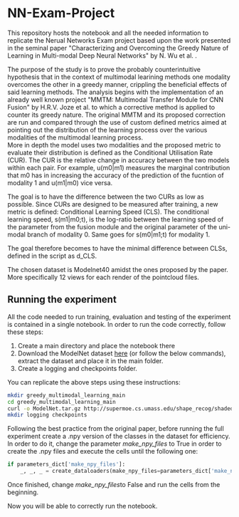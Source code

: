 
# NN-Exam-Project
<p>This repository hosts the notebook and all the needed information to replicate the Nerual Networks Exam project based upon the work presented in the seminal paper "Characterizing and Overcoming the Greedy Nature of Learning in Multi-modal Deep Neural Networks" by N. Wu et al. .<br>
  
The purpose of the study is to prove the probably counterintuitive hypothesis that in the context of multimodal learining methods one modality overcomes the other in a greedy manner, crippling the beneficial effects of said learning methods. The analysis begins with the implementation of an already well known project "MMTM: Multimodal Transfer Module for CNN Fusion" by H.R.V. Joze et al. to which a corrective method is applied to counter its greedy nature. The original MMTM and its proposed correction are run and compared through the use of custom defined metrics aimed at pointing out the distribution of the learning process over the various modalities of the multimodal learning process.<br>
More in depth the model uses two modalities and the proposed metric to evaluate their distribution is defined as the Conditional Utilisation Rate (CUR). The CUR is the relative change in accuracy between the two models within each pair. For example, u(m0|m1) measures the marginal contribution that m0 has in increasing the accuracy of the prediction of the fucntion of modality 1 and u(m1|m0) vice versa.<br>
  
The goal is to have the difference between the two CURs as low as possible. Since CURs are designed to be measured after training, a new metric is defined: Conditional Learning Speed (CLS). The conditional learning speed, s(m1|m0;t), is the log-ratio between the learning speed of the parameter from the fusion module and the original parameter of the uni-modal branch of modality 0. Same goes for s(m0|m1;t) for modality 1.<br>

The goal therefore becomes to have the minimal difference between CLSs, defined in the script as d_CLS.<br>

The chosen dataset is Modelnet40 amidst the ones proposed by the paper. More specifically 12 views for each render of the pointcloud files.
</p>

## Running the experiment

All the code needed to run training, evaluation and testing of the experiment is contained in a single notebook. In order to run the code correctly, follow these steps:

1. Create a main directory and place the notebook there
2. Download the ModelNet dataset [here](http://supermoe.cs.umass.edu/shape_recog/shaded_images.tar.gz) (or follow the below commands), extract the dataset and place it in the main folder.
3. Create a logging and checkpoints folder.

You can replicate the above steps using these instructions:

```bash
mkdir greedy_multimodal_learning_main
cd greedy_multimodal_learning_main
curl -o ModelNet.tar.gz http://supermoe.cs.umass.edu/shape_recog/shaded_images.tar.gz
mkdir logging checkpoints
```

Following the best practice from the original paper, before running the full experiment create a .npy version of the classes in the dataset for efficiency. In order to do it, change the parameter *make_npy_files* to True in order to create the .npy files and execute the cells until the following one:

```python
if parameters_dict['make_npy_files']:
    _, _, _ = create_dataloaders(make_npy_files=parameters_dict['make_npy_files'])
```

Once finished, change *make_npy_files*to False and run the cells from the beginning.

Now you will be able to correctly run the notebook.
